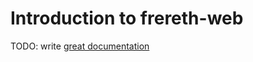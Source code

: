 # Introduction to frereth-web

TODO: write [great documentation](http://jacobian.org/writing/what-to-write/)
